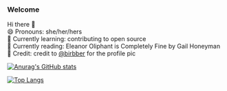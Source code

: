 ### Welcome

Hi there 👋 \
😄 Pronouns: she/her/hers \
🌱 Currently learning: contributing to open source \
:book: Currently reading: Eleanor Oliphant is Completely Fine by Gail Honeyman \
:parrot: Credit: credit to [@birbber](https://instagram.com/birbber) for the profile pic 


[![Anurag's GitHub stats](https://github-readme-stats.vercel.app/api?username=leec94)](https://github.com/anuraghazra/github-readme-stats)

[![Top Langs](https://github-readme-stats.vercel.app/api/top-langs/?username=leec94&layout=compact)](https://github.com/anuraghazra/github-readme-stats)

<!--
**leec94/leec94** is a ✨ _special_ ✨ repository because its `README.md` (this file) appears on your GitHub profile.

Here are some ideas to get you started:

- 🔭 I’m currently working on ...
- 🌱 I’m currently learning ...
- 👯 I’m looking to collaborate on ...
- 🤔 I’m looking for help with ...
- 💬 Ask me about ...
- 📫 How to reach me: ...
- 😄 Pronouns: ...
- ⚡ Fun fact: ...

![https://twitter.com/carolineperhaps](https://img.shields.io/badge/Twitter-1DA1F2?style=for-the-badge&logo=twitter&logoColor=white) ![https://dev.to/leec94](https://img.shields.io/badge/dev.to-0A0A0A?style=for-the-badge&logo=devdotto&logoColor=white) 
-->
